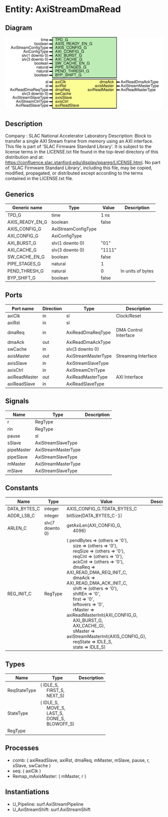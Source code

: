 # Entity: AxiStreamDmaRead

## Diagram

![Diagram](AxiStreamDmaRead.svg "Diagram")
## Description

Company    : SLAC National Accelerator Laboratory
Description:
Block to transfer a single AXI Stream frame from memory using an AXI
interface.
This file is part of 'SLAC Firmware Standard Library'.
It is subject to the license terms in the LICENSE.txt file found in the
top-level directory of this distribution and at:
   https://confluence.slac.stanford.edu/display/ppareg/LICENSE.html.
No part of 'SLAC Firmware Standard Library', including this file,
may be copied, modified, propagated, or distributed except according to
the terms contained in the LICENSE.txt file.
## Generics

| Generic name    | Type                | Value  | Description       |
| --------------- | ------------------- | ------ | ----------------- |
| TPD_G           | time                | 1 ns   |                   |
| AXIS_READY_EN_G | boolean             | false  |                   |
| AXIS_CONFIG_G   | AxiStreamConfigType |        |                   |
| AXI_CONFIG_G    | AxiConfigType       |        |                   |
| AXI_BURST_G     | slv(1 downto 0)     | "01"   |                   |
| AXI_CACHE_G     | slv(3 downto 0)     | "1111" |                   |
| SW_CACHE_EN_G   | boolean             | false  |                   |
| PIPE_STAGES_G   | natural             | 1      |                   |
| PEND_THRESH_G   | natural             | 0      | In units of bytes |
| BYP_SHIFT_G     | boolean             | false  |                   |
## Ports

| Port name     | Direction | Type                | Description           |
| ------------- | --------- | ------------------- | --------------------- |
| axiClk        | in        | sl                  | Clock/Reset           |
| axiRst        | in        | sl                  |                       |
| dmaReq        | in        | AxiReadDmaReqType   | DMA Control Interface |
| dmaAck        | out       | AxiReadDmaAckType   |                       |
| swCache       | in        | slv(3 downto 0)     |                       |
| axisMaster    | out       | AxiStreamMasterType | Streaming Interface   |
| axisSlave     | in        | AxiStreamSlaveType  |                       |
| axisCtrl      | in        | AxiStreamCtrlType   |                       |
| axiReadMaster | out       | AxiReadMasterType   | AXI Interface         |
| axiReadSlave  | in        | AxiReadSlaveType    |                       |
## Signals

| Name       | Type                | Description |
| ---------- | ------------------- | ----------- |
| r          | RegType             |             |
| rin        | RegType             |             |
| pause      | sl                  |             |
| sSlave     | AxiStreamSlaveType  |             |
| pipeMaster | AxiStreamMasterType |             |
| pipeSlave  | AxiStreamSlaveType  |             |
| mMaster    | AxiStreamMasterType |             |
| mSlave     | AxiStreamSlaveType  |             |
## Constants

| Name         | Type            | Value                                                                                                                                                                                                                                                                                                                                                                                                                                                                                                                                                                                                                                                                                                                                                                                                                                                                                                                                                                                                                                                                                                                                                                                 | Description |
| ------------ | --------------- | ------------------------------------------------------------------------------------------------------------------------------------------------------------------------------------------------------------------------------------------------------------------------------------------------------------------------------------------------------------------------------------------------------------------------------------------------------------------------------------------------------------------------------------------------------------------------------------------------------------------------------------------------------------------------------------------------------------------------------------------------------------------------------------------------------------------------------------------------------------------------------------------------------------------------------------------------------------------------------------------------------------------------------------------------------------------------------------------------------------------------------------------------------------------------------------- | ----------- |
| DATA_BYTES_C | integer         |  AXIS_CONFIG_G.TDATA_BYTES_C                                                                                                                                                                                                                                                                                                                                                                                                                                                                                                                                                                                                                                                                                                                                                                                                                                                                                                                                                                                                                                                                                                                                                          |             |
| ADDR_LSB_C   | integer         |  bitSize(DATA_BYTES_C-1)                                                                                                                                                                                                                                                                                                                                                                                                                                                                                                                                                                                                                                                                                                                                                                                                                                                                                                                                                                                                                                                                                                                                                              |             |
| ARLEN_C      | slv(7 downto 0) |  getAxiLen(AXI_CONFIG_G,<br><span style="padding-left:20px"> 4096)                                                                                                                                                                                                                                                                                                                                                                                                                                                                                                                                                                                                                                                                                                                                                                                                                                                                                                                                                                                                                                                                                                                    |             |
| REG_INIT_C   | RegType         |  (       pendBytes => (others => '0'),<br><span style="padding-left:20px">       size      => (others => '0'),<br><span style="padding-left:20px">       reqSize   => (others => '0'),<br><span style="padding-left:20px">       reqCnt    => (others => '0'),<br><span style="padding-left:20px">       ackCnt    => (others => '0'),<br><span style="padding-left:20px">       dmaReq    => AXI_READ_DMA_REQ_INIT_C,<br><span style="padding-left:20px">       dmaAck    => AXI_READ_DMA_ACK_INIT_C,<br><span style="padding-left:20px">       shift     => (others => '0'),<br><span style="padding-left:20px">       shiftEn   => '0',<br><span style="padding-left:20px">       first     => '0',<br><span style="padding-left:20px">       leftovers => '0',<br><span style="padding-left:20px">       rMaster   => axiReadMasterInit(AXI_CONFIG_G,<br><span style="padding-left:20px"> AXI_BURST_G,<br><span style="padding-left:20px"> AXI_CACHE_G),<br><span style="padding-left:20px">       sMaster   => axiStreamMasterInit(AXIS_CONFIG_G),<br><span style="padding-left:20px">       reqState  => IDLE_S,<br><span style="padding-left:20px">       state     => IDLE_S) |             |
## Types

| Name         | Type                                                                                                                                                                                          | Description |
| ------------ | --------------------------------------------------------------------------------------------------------------------------------------------------------------------------------------------- | ----------- |
| ReqStateType | ( IDLE_S,<br><span style="padding-left:20px"> FIRST_S,<br><span style="padding-left:20px"> NEXT_S)                                                                                            |             |
| StateType    | ( IDLE_S,<br><span style="padding-left:20px"> MOVE_S,<br><span style="padding-left:20px"> LAST_S,<br><span style="padding-left:20px"> DONE_S,<br><span style="padding-left:20px"> BLOWOFF_S)  |             |
| RegType      |                                                                                                                                                                                               |             |
## Processes
- comb: ( axiReadSlave, axiRst, dmaReq, mMaster, mSlave, pause, r,
                   sSlave, swCache )
- seq: ( axiClk )
- Remap_mAxisMaster: ( mMaster, r )
## Instantiations

- U_Pipeline: surf.AxiStreamPipeline
- U_AxiStreamShift: surf.AxiStreamShift
